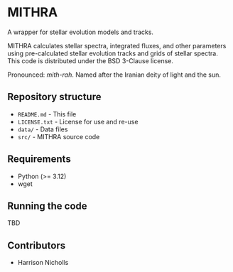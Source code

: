 # MITHRA
A wrapper for stellar evolution models and tracks. 

MITHRA calculates stellar spectra, integrated fluxes, and other parameters using pre-calculated stellar evolution tracks and grids of stellar spectra.
This code is distributed under the BSD 3-Clause license.

Pronounced: *mith*-*rah*. Named after the Iranian deity of light and the sun.

## Repository structure 
* `README.md`       - This file
* `LICENSE.txt`     - License for use and re-use
* `data/`           - Data files
* `src/`            - MITHRA source code


## Requirements
* Python (>= 3.12)
* wget

## Running the code
TBD

## Contributors
* Harrison Nicholls

